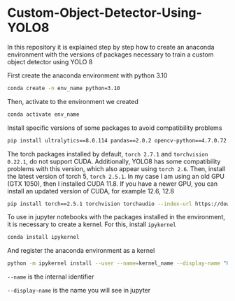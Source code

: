 # Custom-Object-Detector-Using-YOLO8
In this repository it is explained step by step how to create an anaconda environment with the versions of packages necessary to train a custom object detector using YOLO 8

First create the anaconda environment with python 3.10

```bash
conda create -n env_name python=3.10
```

Then, activate to the environment we created 

```bash
conda activate env_name
```

Install specific versions of some packages to avoid compatibility problems

```bash
pip install ultralytics==8.0.114 pandas==2.0.2 opencv-python==4.7.0.72 numpy==1.24.3 scipy==1.10.1 easyocr==1.7.0 filterpy==1.4.5
```

The torch packages installed by default, `torch 2.7.1` and `torchvision 0.22.1`, do not support CUDA. Additionally, YOLO8 has some compatibility problems with this version, which also appear using `torch 2.6`. Then, install the latest version of torch 5, `torch 2.5.1`. In my case I am using an old GPU (GTX 1050), then I installed CUDA 11.8. If you have a newer GPU, you can install an updated version of CUDA, for example 12.6, 12.8

```bash
pip install torch==2.5.1 torchvision torchaudio --index-url https://download.pytorch.org/whl/cu118
```



To use in jupyter notebooks with the packages installed in the environment, it is necessary to create a kernel. For this, install `ipykernel`

```bash
conda install ipykernel
```
And register the anaconda environment as a kernel

```bash
python -m ipykernel install --user --name=kernel_name --display-name "Kernel Name"
```

`--name` is the internal identifier

`--display-name` is the name you will see in jupyter

